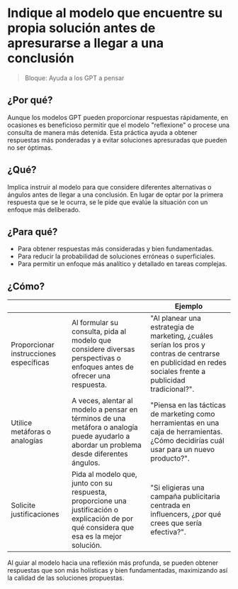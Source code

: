 # Indique al modelo que encuentre su propia solución antes de apresurarse a llegar a una conclusión

> Bloque: Ayuda a los GPT a pensar

## ¿Por qué?

Aunque los modelos GPT pueden proporcionar respuestas rápidamente, en ocasiones es beneficioso permitir que el modelo "reflexione" o procese una consulta de manera más detenida. Esta práctica ayuda a obtener respuestas más ponderadas y a evitar soluciones apresuradas que pueden no ser óptimas.

## ¿Qué?

Implica instruir al modelo para que considere diferentes alternativas o ángulos antes de llegar a una conclusión. En lugar de optar por la primera respuesta que se le ocurra, se le pide que evalúe la situación con un enfoque más deliberado.

## ¿Para qué?

- Para obtener respuestas más consideradas y bien fundamentadas.
- Para reducir la probabilidad de soluciones erróneas o superficiales.
- Para permitir un enfoque más analítico y detallado en tareas complejas.

## ¿Cómo?

|||Ejemplo|
|-|-|-|
Proporcionar instrucciones específicas|Al formular su consulta, pida al modelo que considere diversas perspectivas o enfoques antes de ofrecer una respuesta.|"Al planear una estrategia de marketing, ¿cuáles serían los pros y contras de centrarse en publicidad en redes sociales frente a publicidad tradicional?".
Utilice metáforas o analogías|A veces, alentar al modelo a pensar en términos de una metáfora o analogía puede ayudarlo a abordar un problema desde diferentes ángulos.|"Piensa en las tácticas de marketing como herramientas en una caja de herramientas. ¿Cómo decidirías cuál usar para un nuevo producto?".
Solicite justificaciones|Pida al modelo que, junto con su respuesta, proporcione una justificación o explicación de por qué considera que esa es la mejor solución.|"Si eligieras una campaña publicitaria centrada en influencers, ¿por qué crees que sería efectiva?".

Al guiar al modelo hacia una reflexión más profunda, se pueden obtener respuestas que son más holísticas y bien fundamentadas, maximizando así la calidad de las soluciones propuestas.
